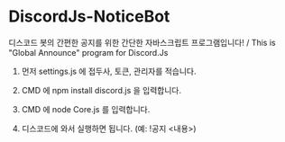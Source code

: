 # DiscordJs-NoticeBot
디스코드 봇의 간편한 공지를 위한 간단한 자바스크립트 프로그램입니다!  / This is "Global Announce" program for Discord.Js

1. 먼저 settings.js 에 접두사, 토큰, 관리자를 적습니다.

2. CMD 에
npm install discord.js
을 입력합니다.

3. CMD 에
node Core.js
를 입력합니다.

4. 디스코드에 와서 실행하면 됩니다. (예: !공지 <내용>)

